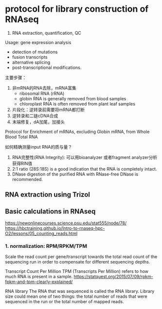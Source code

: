 # protocol for library construction of RNAseq

1. RNA extraction, quantification, QC

Usage: gene expression analysis
 - detection of mutations
 - fusion transcripts
 - alternative splicing
 - post-transcriptional modifications.

主要步骤：
1. 非mRNA的RNA去除，mRNA富集
   -  ribosomal RNA (rRNA)
   -  globin RNA is generally removed from blood samples
   - chloroplast RNA is often removed from plant leaf samples
2. 片段化：逆转录前需要将mRNA都打断
3. 逆转录和二链cDNA合成
4. 末端修复，dA加尾，加接头

Protocol for Enrichment of mRNAs, excluding Globin mRNA, from Whole Blood Total RNA

如何精确测量input RNA的质与量？
1. RNA完整性(RNA Integrity): 可以用bioanalyzer 或者fragment analyzer分析获得RIN值
2. 2:1 ratio (28S:18S) is a good indication that the RNA is completely intact.
3. DNase digestion of the purified RNA with RNase-free DNase is recommended.


## RNA extraction using Trizol



## Basic calculations in RNAseq
https://newonlinecourses.science.psu.edu/stat555/node/78/
https://hbctraining.github.io/Intro-to-rnaseq-hpc-O2/lessons/05_counting_reads.html



### 1. normalization: RPM/RPKM/TPM
Scale the read count per gene/transcript towards the total read count of the sequencing run in order to compensate for different sequencing depths.




Transcript Count Per Million
TPM (Transcripts Per Million) refers to how much RNA is present in a sample.
https://statquest.org/2015/07/09/rpkm-fpkm-and-tpm-clearly-explained/


RNA library
The RNA that was sequenced is called the RNA library. Library size could mean one of two things: the total number of reads that were sequenced in the run or the total number of mapped reads.
